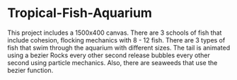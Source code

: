 # Tropical-Fish-Aquarium

This project includes a 1500x400 canvas.
There are 3 schools of fish that include cohesion, flocking mechanics with 8 - 12 fish.
There are 3 types of fish that swim through the aquarium with different sizes.
The tail is animated using a bezier
Rocks every other second release bubbles every other second using particle mechanics.
Also, there are seaweeds that use the bezier function.
